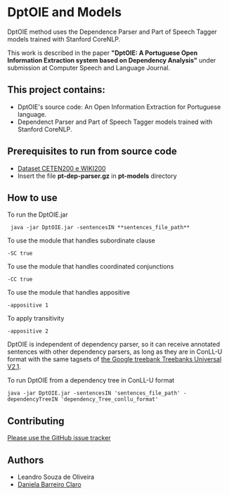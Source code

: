 # DptOIE and Models
DptOIE method uses the Dependence Parser and Part of Speech Tagger models trained with Stanford CoreNLP.

This work is described in the paper **"DptOIE: A Portuguese Open Information Extraction system based on Dependency Analysis"** under submission at Computer Speech and Language Journal.

## This project contains:
- DptOIE's source code: An Open Information Extraction for Portuguese language.
- Dependenct Parser and Part of Speech Tagger models trained with Stanford CoreNLP.

## Prerequisites to run from source code
- [Dataset CETEN200 e WIKI200](https://drive.google.com/open?id=18o4vvQOCZyfhA31yJQ0RxRx7KifDeL-9)
- Insert the file **pt-dep-parser.gz** in **pt-models** directory

## How to use
To run the DptOIE.jar
```
 java -jar DptOIE.jar -sentencesIN **sentences_file_path**
```
To use the module that handles subordinate clause
```
-SC true
```
To use the module that handles coordinated conjunctions
```
-CC true
```
To use the module that handles appositive
```
-appositive 1
```
To apply transitivity
```
-appositive 2
```
DptOIE is independent of dependency parser, so it can receive annotated sentences with other dependency parsers, as long as they are in ConLL-U format with the same tagsets of [the Google treebank Treebanks Universal V2,1](https://lindat.mff.cuni.cz/repository/xmlui/handle/11234/1-2515#show-files).

To run DptOIE from a dependency tree in ConLL-U format
```
java -jar DptOIE.jar -sentencesIN 'sentences_file_path' -dependencyTreeIN 'dependency_Tree_conllu_format'
```
## Contributing
[Please use the GitHub issue tracker](https://github.com/FORMAS/DptOIE/issues)

## Authors
* Leandro Souza de Oliveira
* [Daniela Barreiro Claro](http://formas.ufba.br/dclaro/)
